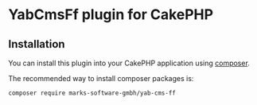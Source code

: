 # YabCmsFf plugin for CakePHP

## Installation

You can install this plugin into your CakePHP application using [composer](https://getcomposer.org).

The recommended way to install composer packages is:

```
composer require marks-software-gmbh/yab-cms-ff
```

